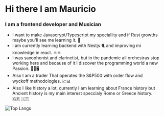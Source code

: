# Hi there I am Mauricio

### I am a frontend developer and Musician

- I want to make Javascrypt/Typescript my speciallity and if Rust growths maybe you'll see me learning it. 🚀
- I am currently learning backend with Nestjs 🐈  and improving mi knowledge in react. ⚛️⚛️
- I was saxophonist and clarinetist, but in the pandemic all orchestras stop working here and because of it I discover the programming world a new Passion. 🎷🎼🖥️
- Also I am a trader That operates the S&P500 with order flow and wyckoff methodologies. 📈📊
- Also I like history a lot, currently I am learning about France history but Ancient history is my main interest speccialy Rome or Greece history. 🇬🇷 🇮🇹

![Top Langs](https://github-readme-stats.vercel.app/api/top-langs/?username=MauricioMorenoMorales&theme=tokyonight&langs_count=12&layout=compact&hide=vue,makefile)
<!--[![willianrod's wakatime stats](https://github-readme-stats.vercel.app/api/wakatime?username=mauriciomoreno2)](https://github.com/anuraghazra/github-readme-stats)-->

